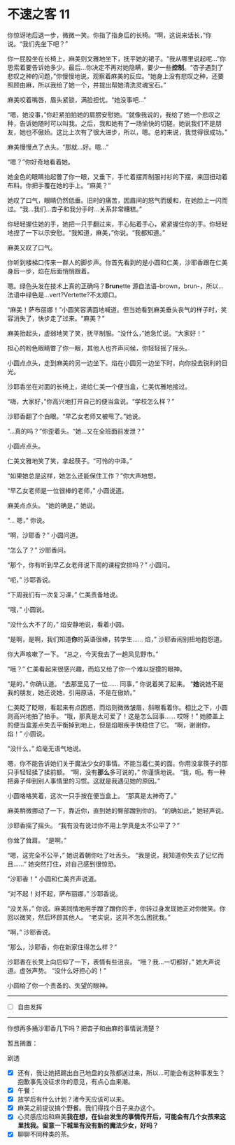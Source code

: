 # 不速之客 11

你惊讶地后退一步，微微一笑。你指了指身后的长椅。“啊，这说来话长，”你说。“我们先坐下吧？”

你一屁股坐在长椅上，麻美则文雅地坐下，抚平她的裙子。“我从哪里说起呢...”你思索着要告诉她多少。最后...你决定不再对她隐瞒，要少一些**控制**。“杏子遇到了悲叹之种的问题，”你慢慢地说，观察着麻美的反应。“她身上没有悲叹之种，还要照顾由麻，所以我给了她一个，并提出帮她清洗灵魂宝石。”

麻美咬着嘴唇，眉头紧锁，满脸担忧。“她没事吧...”

“嗯，她没事，”你赶紧拍拍她的肩膀安慰她。“就像我说的，我给了她一个悲叹之种，告诉她随时可以叫我。之后，我和她有了一场愉快的切磋，她说我们不是朋友，她也不傲娇。这比上次有了很大进步，所以，嗯。总的来说，我觉得很成功。”

麻美慢慢点了点头。“那就...好。嗯...”

“嗯？”你好奇地看着她。

她金色的眼睛抬起瞥了你一眼，又垂下，手忙着摆弄制服衬衫的下摆，来回扭动着布料。你把手覆在她的手上。“麻美？”

她叹了口气，眼睛仍然低垂。旧时的痛苦，因眉间的怒气而缓和，在她脸上一闪而过。“我...我们...杏子和我分手时...关系非常糟糕。”

你轻轻握住她的手，她把一只手翻过来，手心贴着手心，紧紧握住你的手。你轻轻地捏了一下以示安慰。“我知道，麻美，”你说。“我都知道。”

麻美又叹了口气。

你听到楼梯口传来一群人的脚步声。你首先看到的是小圆和仁美，沙耶香跟在仁美身后一步，焰在后面悄悄跟着。

嗯。绿色头发在技术上真的正确吗？**Brun**ette 源自法语-brown，brun-，所以...法语中绿色是...vert?Vertette?不太顺口。

“麻美！萨布丽娜！”小圆笑容满面地喊道。但当她看到麻美垂头丧气的样子时，笑容消失了，快步走了过来。“麻美？”

麻美抬起头，虚弱地笑了笑，抚平制服。“没什么，”她急忙说。“大家好！”

担心的粉色眼睛瞥了你一眼，其他人也齐声问候，你轻轻摇了摇头。

小圆点点头，走到麻美的另一边坐下。焰在小圆另一边坐下时，向你投去锐利的目光。

沙耶香坐在对面的长椅上，递给仁美一个便当盒，仁美优雅地接过。

“嗨，大家好，”你高兴地打开自己的便当盒说。“学校怎么样？”

沙耶香翻了个白眼。“早乙女老师又被甩了。”她说。

“...真的吗？”你歪着头。“她...又在全班面前发泄？”

小圆点点头。

仁美文雅地笑了笑，拿起筷子。“可怜的中泽。”

“如果她总是这样，她怎么还能保住工作？”你大声地想。

“早乙女老师是一位很棒的老师，” 小圆说道。

麻美点点头。 “她的确是，” 她说。

“... 嗯，” 你说。

“啊，沙耶香？” 小圆问道。

“怎么了？” 沙耶香问。

“那个，你有听到早乙女老师说下周的课程安排吗？” 小圆问。

“呃，” 沙耶香说。

“下周我们有一次复习课，” 仁美责备地说。

“哦，” 小圆说。

“没什么大不了的，” 焰安静地说，看着小圆。

“是啊，是啊，我们知道**你**的英语很棒，转学生...... 焰，” 沙耶香闹别扭地抱怨道。

你大声咳嗽了一下。 “总之，今天我去了一趟风见野市。”

“哦？” 仁美看起来很感兴趣，而焰又给了你一个难以捉摸的眼神。

“是的，” 你确认道。 “去那里见了一位...... 同事，” 你说着笑了起来。 “**她**说她不是我的朋友，她还说她，引用原话，不是在傲娇。”

仁美眨了眨眼，看起来有点困惑，而焰则微微皱眉，斜眼看着你。相比之下，小圆则高兴地拍了拍手。 “哦，那真是太可爱了！这是怎么回事...... 哎呀！” 她膝盖上的便当盒差点失去平衡掉到地上，但是焰眼疾手快稳住了它。 “啊，谢谢你，焰！” 小圆说。

“没什么，” 焰毫无语气地说。

嗯，你不能告诉她们关于魔法少女的事情。不能当着仁美的面。你用没拿筷子的那只手轻轻揉了揉前额。 “啊，没有**那么**多可说的，” 你谨慎地说。 “我，呃。有一种把鼻子伸到别人事情里的习惯。这就是我遇见她的原因。”

小圆咯咯笑着，这次一只手按在便当盒上。 “那真是太神奇了。”

麻美稍微挪动了一下，靠近你，直到她的臀部蹭到你的。 “的确如此，” 她轻声说。

沙耶香摇了摇头。 “我有没有说过你不用上学真是太不公平了？”

你耸了耸肩。 “是啊。”

“嗯，这完全不公平，” 她说着朝你吐了吐舌头。 “我是说，我知道你失去了记忆而且......” 她突然打住，对自己感到很惊恐。

“沙耶香！” 小圆和仁美齐声说道。

“对不起！对不起，萨布丽娜，” 沙耶香说。

“没关系，” 你说。麻美同情地用手蹭了蹭你的手，你转过身发现她正对你微笑。你回以微笑，然后环顾其他人。 “老实说，这并不怎么困扰我。”

“啊，” 沙耶香说。

“那么，沙耶香，你在新家住得怎么样？”

沙耶香在长凳上向后仰了一下，表情有些沮丧。 “哦？我...一切都好，” 她大声说道。虚张声势。 “没什么好担心的！”

小圆给了你一个责备的、失望的眼神。

---

- [ ] 自由发挥

---

你想再多捅沙耶香几下吗？把杏子和由麻的事情说清楚？

暂且搁置：

剧透

- [x] 还有，我让她把踢出自己地盘的女孩都送过来，所以...可能会有这种事发生？抱歉事先没征求你的意见，有点心血来潮。
- [x] 午餐：
- [x] 放学后有什么计划？渚今天应该可以来。
- [x] 麻美之前提议搞个野餐。我们得找个日子来办这个。
- [x] 心灵感应焰和麻美**我在想，在仙台发生的事情传开后，可能会有几个女孩来这里找我。留意一下城里有没有新的魔法少女，好吗？**
- [x] 聊聊不同种类的茶。
